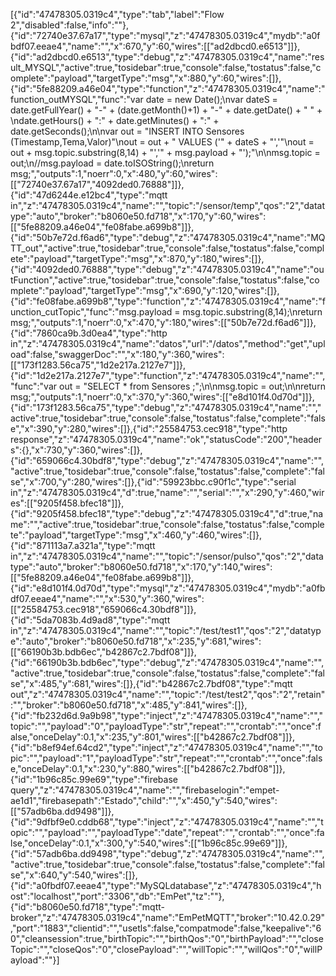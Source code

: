 [{"id":"47478305.0319c4","type":"tab","label":"Flow 2","disabled":false,"info":""},{"id":"72740e37.67a17","type":"mysql","z":"47478305.0319c4","mydb":"a0fbdf07.eeae4","name":"","x":670,"y":60,"wires":[["ad2dbcd0.e6513"]]},{"id":"ad2dbcd0.e6513","type":"debug","z":"47478305.0319c4","name":"result_MYSQL","active":true,"tosidebar":true,"console":false,"tostatus":false,"complete":"payload","targetType":"msg","x":880,"y":60,"wires":[]},{"id":"5fe88209.a46e04","type":"function","z":"47478305.0319c4","name":"function_outMYSQL","func":"var date = new Date();\nvar dateS = date.getFullYear() + \"-\" + (date.getMonth()+1) + \"-\" + date.getDate() + \" \" + \ndate.getHours() + \":\" + date.getMinutes() + \":\" + date.getSeconds();\n\nvar out = \"INSERT INTO Sensores (Timestamp,Tema,Valor)\"\nout = out + \" VALUES ('\" + dateS + \"','\"\nout = out + msg.topic.substring(8,14) + \"','\" + msg.payload + \"');\"\n\nmsg.topic = out;\n//msg.payload = date.toISOString();\nreturn msg;","outputs":1,"noerr":0,"x":480,"y":60,"wires":[["72740e37.67a17","4092ded0.76888"]]},{"id":"47d6244e.e12bc4","type":"mqtt in","z":"47478305.0319c4","name":"","topic":"/sensor/temp","qos":"2","datatype":"auto","broker":"b8060e50.fd718","x":170,"y":60,"wires":[["5fe88209.a46e04","fe08fabe.a699b8"]]},{"id":"50b7e72d.f6ad6","type":"debug","z":"47478305.0319c4","name":"MQTT_out","active":true,"tosidebar":true,"console":false,"tostatus":false,"complete":"payload","targetType":"msg","x":870,"y":180,"wires":[]},{"id":"4092ded0.76888","type":"debug","z":"47478305.0319c4","name":"outFunction","active":true,"tosidebar":true,"console":false,"tostatus":false,"complete":"payload","targetType":"msg","x":690,"y":120,"wires":[]},{"id":"fe08fabe.a699b8","type":"function","z":"47478305.0319c4","name":"function_cutTopic","func":"msg.payload = msg.topic.substring(8,14);\nreturn msg;","outputs":1,"noerr":0,"x":470,"y":180,"wires":[["50b7e72d.f6ad6"]]},{"id":"7860ca9b.3d0ea4","type":"http in","z":"47478305.0319c4","name":"datos","url":"/datos","method":"get","upload":false,"swaggerDoc":"","x":180,"y":360,"wires":[["173f1283.56ca75","1d2e217a.2127e7"]]},{"id":"1d2e217a.2127e7","type":"function","z":"47478305.0319c4","name":"","func":"var out = \"SELECT * from Sensores ;\";\n\nmsg.topic = out;\n\nreturn msg;","outputs":1,"noerr":0,"x":370,"y":360,"wires":[["e8d101f4.0d70d"]]},{"id":"173f1283.56ca75","type":"debug","z":"47478305.0319c4","name":"","active":true,"tosidebar":true,"console":false,"tostatus":false,"complete":"false","x":390,"y":280,"wires":[]},{"id":"25584753.cec918","type":"http response","z":"47478305.0319c4","name":"ok","statusCode":"200","headers":{},"x":730,"y":360,"wires":[]},{"id":"659066c4.30bdf8","type":"debug","z":"47478305.0319c4","name":"","active":true,"tosidebar":true,"console":false,"tostatus":false,"complete":"false","x":700,"y":280,"wires":[]},{"id":"59923bbc.c90f1c","type":"serial in","z":"47478305.0319c4","d":true,"name":"","serial":"","x":290,"y":460,"wires":[["9205f458.bfec18"]]},{"id":"9205f458.bfec18","type":"debug","z":"47478305.0319c4","d":true,"name":"","active":true,"tosidebar":true,"console":false,"tostatus":false,"complete":"payload","targetType":"msg","x":460,"y":460,"wires":[]},{"id":"871113a7.a321a","type":"mqtt in","z":"47478305.0319c4","name":"","topic":"/sensor/pulso","qos":"2","datatype":"auto","broker":"b8060e50.fd718","x":170,"y":140,"wires":[["5fe88209.a46e04","fe08fabe.a699b8"]]},{"id":"e8d101f4.0d70d","type":"mysql","z":"47478305.0319c4","mydb":"a0fbdf07.eeae4","name":"","x":530,"y":360,"wires":[["25584753.cec918","659066c4.30bdf8"]]},{"id":"5da7083b.4d9ad8","type":"mqtt in","z":"47478305.0319c4","name":"","topic":"/test/test1","qos":"2","datatype":"auto","broker":"b8060e50.fd718","x":235,"y":681,"wires":[["66190b3b.bdb6ec","b42867c2.7bdf08"]]},{"id":"66190b3b.bdb6ec","type":"debug","z":"47478305.0319c4","name":"","active":true,"tosidebar":true,"console":false,"tostatus":false,"complete":"false","x":485,"y":681,"wires":[]},{"id":"b42867c2.7bdf08","type":"mqtt out","z":"47478305.0319c4","name":"","topic":"/test/test2","qos":"2","retain":"","broker":"b8060e50.fd718","x":485,"y":841,"wires":[]},{"id":"fb232d6d.9a9b98","type":"inject","z":"47478305.0319c4","name":"","topic":"","payload":"0","payloadType":"str","repeat":"","crontab":"","once":false,"onceDelay":0.1,"x":235,"y":801,"wires":[["b42867c2.7bdf08"]]},{"id":"b8ef94ef.64cd2","type":"inject","z":"47478305.0319c4","name":"","topic":"","payload":"1","payloadType":"str","repeat":"","crontab":"","once":false,"onceDelay":0.1,"x":230,"y":880,"wires":[["b42867c2.7bdf08"]]},{"id":"1b96c85c.99e69","type":"firebase query","z":"47478305.0319c4","name":"","firebaselogin":"empet-ae1d1","firebasepath":"Estado","child":"","x":450,"y":540,"wires":[["57adb6ba.dd9498"]]},{"id":"9dfbf9e0.cddb68","type":"inject","z":"47478305.0319c4","name":"","topic":"","payload":"","payloadType":"date","repeat":"","crontab":"","once":false,"onceDelay":0.1,"x":300,"y":540,"wires":[["1b96c85c.99e69"]]},{"id":"57adb6ba.dd9498","type":"debug","z":"47478305.0319c4","name":"","active":true,"tosidebar":true,"console":false,"tostatus":false,"complete":"false","x":640,"y":540,"wires":[]},{"id":"a0fbdf07.eeae4","type":"MySQLdatabase","z":"47478305.0319c4","host":"localhost","port":"3306","db":"EmPet","tz":""},{"id":"b8060e50.fd718","type":"mqtt-broker","z":"47478305.0319c4","name":"EmPetMQTT","broker":"10.42.0.29","port":"1883","clientid":"","usetls":false,"compatmode":false,"keepalive":"60","cleansession":true,"birthTopic":"","birthQos":"0","birthPayload":"","closeTopic":"","closeQos":"0","closePayload":"","willTopic":"","willQos":"0","willPayload":""}]
